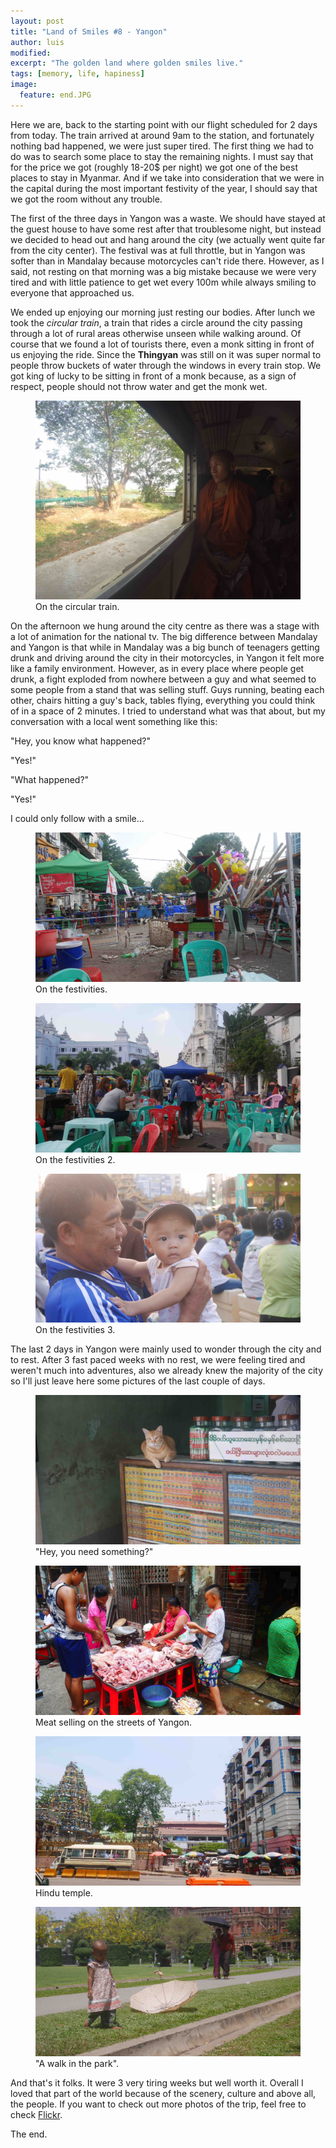 ```yaml
---
layout: post
title: "Land of Smiles #8 - Yangon"
author: luis
modified:
excerpt: "The golden land where golden smiles live."
tags: [memory, life, hapiness]
image:
  feature: end.JPG
---
```


Here we are, back to the starting point with our flight scheduled for 2 days from today. The train arrived at around 9am to the station, and fortunately nothing bad happened, we were just super tired. The first thing we had to do was to search some place to stay the remaining nights. I must say that for the price we got (roughly 18-20$ per night) we got one of the best places to stay in Myanmar. And if we take into consideration that we were in the capital during the most important festivity of the year, I should say that we got the room without any trouble.

The first of the three days in Yangon was a waste. We should have stayed at the guest house to have some rest after that troublesome night, but instead we decided to head out and hang around the city (we actually went quite far from the city center). The festival was at full throttle, but in Yangon was softer than in Mandalay because motorcycles can't ride there. However, as I said, not resting on that morning was a big mistake because we were very tired and with little patience to get wet every 100m while always smiling to everyone that approached us.

We ended up enjoying our morning just resting our bodies. After lunch we took the <i>circular train</i>, a train that rides a circle around the city passing through a lot of rural areas otherwise unseen while walking around. Of course that we found a lot of tourists there, even a monk sitting in front of us enjoying the ride. Since the <b>Thingyan</b> was still on it was super normal to people throw buckets of water through the windows in every train stop. We got king of lucky to be sitting in front of a monk because, as a sign of respect, people should not throw water and get the monk wet.

<figure>
	<a href="../images/myanmar/7Yangon/circular.JPG"><img src="../images/myanmar/7Yangon/circular.JPG"></a>
	<figcaption>On the circular train.</figcaption>
</figure>

On the afternoon we hung around the city centre as there was a stage with a lot of animation for the national tv. The big difference between Mandalay and Yangon is that while in Mandalay was a big bunch of teenagers getting drunk and driving around the city in their motorcycles, in Yangon it felt more like a family environment. However, as in every place where people get drunk, a fight exploded from nowhere between a guy and what seemed to some people from a stand that was selling stuff.
Guys running, beating each other, chairs hitting a guy's back, tables flying, everything you could think of in a space of 2 minutes. I tried to understand what was that about, but my conversation with a local went something like this:

"Hey, you know what happened?"

"Yes!"

"What happened?"

"Yes!"

I could only follow with a smile...

<figure>
	<a href="../images/myanmar/7Yangon/yangon.JPG"><img src="../images/myanmar/7Yangon/yangon.JPG"></a>
	<figcaption>On the festivities.</figcaption>
</figure>

<figure>
	<a href="../images/myanmar/7Yangon/yangon2.JPG"><img src="../images/myanmar/7Yangon/yangon2.JPG"></a>
	<figcaption>On the festivities 2.</figcaption>
</figure>

<figure>
	<a href="../images/myanmar/7Yangon/yangon3.JPG"><img src="../images/myanmar/7Yangon/yangon3.JPG"></a>
	<figcaption>On the festivities 3.</figcaption>
</figure>

The last 2 days in Yangon were mainly used to wonder through the city and to rest. After 3 fast paced weeks with no rest, we were feeling tired and weren't much into adventures, also we already knew the majority of the city so I'll just leave here some pictures of the last couple of days.

<figure>
	<a href="../images/myanmar/7Yangon/cat.JPG"><img src="../images/myanmar/7Yangon/cat.JPG"></a>
	<figcaption>"Hey, you need something?"</figcaption>
</figure>

<figure>
	<a href="../images/myanmar/7Yangon/market.JPG"><img src="../images/myanmar/7Yangon/market.JPG"></a>
	<figcaption>Meat selling on the streets of Yangon.</figcaption>
</figure>

<figure>
	<a href="../images/myanmar/7Yangon/hindu.JPG"><img src="../images/myanmar/7Yangon/hindu.JPG"></a>
	<figcaption>Hindu temple.</figcaption>
</figure>

<figure>
	<a href="../images/myanmar/7Yangon/child.JPG"><img src="../images/myanmar/7Yangon/child.JPG"></a>
	<figcaption>"A walk in the park".</figcaption>
</figure>

And that's it folks. It were 3 very tiring weeks but well worth it. Overall I loved that part of the world because of the scenery, culture and above all, the people. If you want to check out more photos of the trip, feel free to check <a href="https://www.flickr.com/photos/129019461@N04/albums">Flickr</a>.

The end.